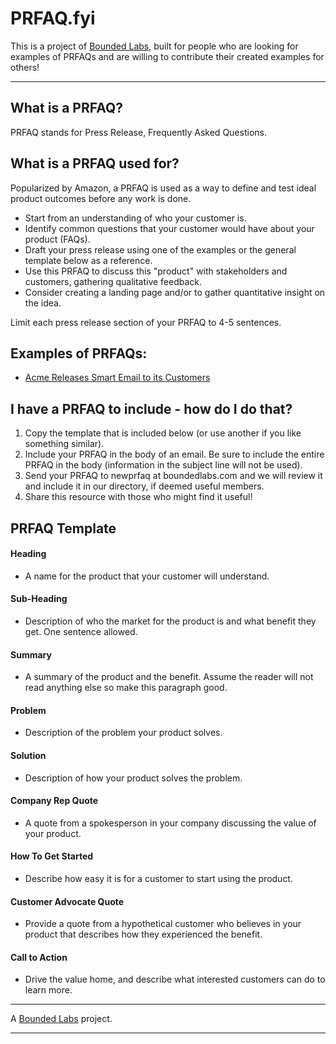 # PRFAQ.fyi

This is a project of [Bounded Labs](https://www.boundedlabs.com), built for people who are looking for examples of PRFAQs and are willing to contribute their created examples for others!
* * * 

## What is a PRFAQ?

PRFAQ stands for Press Release, Frequently Asked Questions. 

## What is a PRFAQ used for?

Popularized by Amazon, a PRFAQ is used as a way to define and test ideal product outcomes before any work is done.

*   Start from an understanding of who your customer is.
*   Identify common questions that your customer would have about your product (FAQs). 
*   Draft your press release using one of the examples or the general template below as a reference. 
*   Use this PRFAQ to discuss this "product" with stakeholders and customers, gathering qualitative feedback. 
*   Consider creating a landing page and/or to gather quantitative insight on the idea.

Limit each press release section of your PRFAQ to 4-5 sentences.

## Examples of PRFAQs:

*  [Acme Releases Smart Email to its Customers](https://github.com/bounded-labs/prfaq/blob/main/collection/AcmeReleasesSmartEmailtoitscustomers.md)

## I have a PRFAQ to include - how do I do that? 

1.  Copy the template that is included below (or use another if you like something similar).
2.  Include your PRFAQ in the body of an email. Be sure to include the entire PRFAQ in the body (information in the subject line will not be used). 
3.  Send your PRFAQ to newprfaq at boundedlabs.com and we will review it and include it in our directory, if deemed useful members. 
4.  Share this resource with those who might find it useful!

## PRFAQ Template

#### Heading
*  A name for the product that your customer will understand.

#### Sub-Heading
*  Description of who the market for the product is and what benefit they get. One sentence allowed.

#### Summary
*  A summary of the product and the benefit. Assume the reader will not read anything else so make this paragraph good.

#### Problem
*  Description of the problem your product solves.

#### Solution
*  Description of how your product solves the problem.

#### Company Rep Quote
*  A quote from a spokesperson in your company discussing the value of your product.

#### How To Get Started
*  Describe how easy it is for a customer to start using the product.

#### Customer Advocate Quote
*  Provide a quote from a hypothetical customer who believes in your product that describes how they experienced the benefit.

#### Call to Action
*  Drive the value home, and describe what interested customers can do to learn more.



* * *
A [Bounded Labs](boundedlabs.com) project.
* * *

